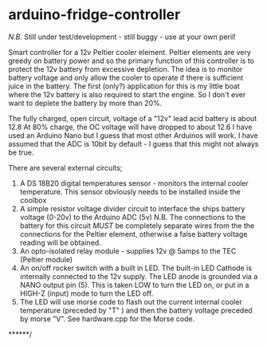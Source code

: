 # arduino-fridge-controller

*N.B.* Still under test/development - still buggy - use at your own peril!

Smart controller for a 12v Peltier cooler element. 
Peltier elements are very greedy on battery power and so the primary function of this controller is
to protect the  12v battery from excessive depletion.
The idea is to monitor battery voltage and only allow the  cooler to operate if there is 
sufficient juice in the battery. The first (only?) application for this is my little boat where
the 12v battery is also required to start the engine. So I don't ever want to deplete the battery
by more than 20%.   

The fully charged, open circuit, voltage of a "12v" lead acid battery is about 12.8
At 80% charge, the OC voltage will have dropped to about 12.6
I have used an Arduino Nano but I guess that most other Arduinos will work. I have assumed
that the ADC is 10bit by default - I guess that this might not always be true.

There are several external circuits;

1. A DS 18B20 digital temperatures sensor - monitors the internal cooler temperature. This
   sensor obviously needs to be installed inside the coolbox
2. A simple resistor voltage divider circuit to interface the ships battery voltage (0-20v) to the Arduino ADC (5v)
   N.B. The connections to the battery for this circuit *MUST* be completely separate wires from the the connections for
   the Peltier element, otherwise a false battery voltage reading will be obtained.  
3. An opto-isolated relay module - supplies 12v @ 5amps to the TEC (Peltier module)
4. An on/off rocker switch with a built in LED. The built-in LED Cathode is internally connected to the 12v supply.
   The LED anode is grounded via a NANO output pin (5). This is taken LOW to turn the LED on, or put in a HIGH-Z (input) mode to 
   turn the LED off. 
5. The LED will use morse code to flash out the current internal cooler temperature (preceded by "T" )
   and then the battery voltage preceded by morse "V". See hardware.cpp for the Morse code. 

******/

